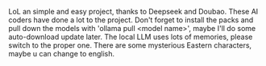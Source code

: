 LoL an simple and easy project, thanks to Deepseek and Doubao. These AI coders have done a lot to the project.
Don't forget to install the packs and pull down the models with 'ollama pull \<model name\>', maybe I'll do some auto-download update later.
The local LLM uses lots of memories, please switch to the proper one.
There are some mysterious Eastern characters, maybe u can change to english.
